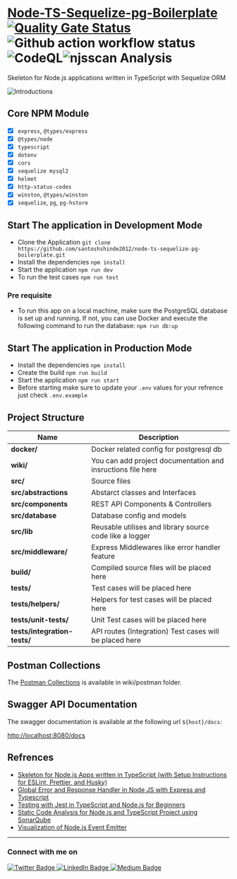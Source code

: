 # [Node-TS-Sequelize-pg-Boilerplate](https://blog.santoshshinde.com/skeleton-for-node-js-apps-written-in-typescript-444fa1695b30)  [![Quality Gate Status](https://sonarcloud.io/api/project_badges/measure?project=santoshshinde2012_node-ts-sequelize-pg-boilerplate&metric=alert_status)](https://sonarcloud.io/summary/new_code?id=santoshshinde2012_node-ts-sequelize-pg-boilerplate)![Github action workflow status](https://github.com/santoshshinde2012/node-ts-sequelize-pg-boilerplate/actions/workflows/node.js.yml/badge.svg?branch=master)![CodeQL](https://github.com/santoshshinde2012/node-ts-sequelize-pg-boilerplate/actions/workflows/codeql-analysis.yml/badge.svg?branch=master)![njsscan Analysis](https://github.com/santoshshinde2012/node-ts-sequelize-pg-boilerplate/actions/workflows/njsscan.yml/badge.svg?branch=master)

Skeleton for Node.js applications written in TypeScript with Sequelize ORM

![Introductions](https://i.ibb.co/VHTZKB6/introductions.png)

## Core NPM Module

- [x] `express`, `@types/express`
- [x] `@types/node`
- [x] `typescript`
- [x] `dotenv`
- [x] `cors`
- [x] `sequelize mysql2`
- [x] `helmet`
- [x] `http-status-codes`
- [x] `winston`, `@types/winston`
- [x] `sequelize`, `pg`, `pg-hstore`

## Start The application in Development Mode

- Clone the Application `git clone https://github.com/santoshshinde2012/node-ts-sequelize-pg-boilerplate.git`
- Install the dependencies `npm install`
- Start the application `npm run dev`
- To run the test cases `npm run test`

### Pre requisite 

- To run this app on a local machine, make sure the PostgreSQL database is set up and running. If not, you can use Docker and execute the following command to run the database:
    `npm run db:up`

## Start The application in Production Mode

- Install the dependencies `npm install`
- Create the build `npm run build`
- Start the application `npm run start`
- Before starting make sure to update your `.env` values for your refrence just check `.env.example`


## Project Structure

| Name                              | Description |
| --------------------------------- | ----------- |
| **docker/**                       | Docker related config for postgresql db     |
| **wiki/**                         | You can add project documentation and insructions file here |
| **src/**                          | Source files |
| **src/abstractions**              | Abstarct classes and Interfaces  |
| **src/components**                | REST API Components & Controllers  |
| **src/database**                  | Database config and models  |
| **src/lib**                       | Reusable utilises and library source code like a logger|
| **src/middleware/**               | Express Middlewares like error handler feature |
| **build/**                        | Compiled source files will be placed here |
| **tests/**                        | Test cases will be placed here |
| **tests/helpers/**                | Helpers for test cases will be placed here  |
| **tests/unit-tests/**             | Unit Test cases will be placed here  |
| **tests/integration-tests/**      | API routes (Integration) Test cases will be placed here|

## Postman Collections

The [Postman Collections](wiki/postman/assessment.postman_collection.json) is available in wiki/postman folder.

## Swagger API Documentation

The swagger documentation is available at the following url `${host}/docs`:  

[http://localhost:8080/docs](http://localhost:8080/docs)


## Refrences 
- [Skeleton for Node.js Apps written in TypeScript (with Setup Instructions for ESLint, Prettier, and Husky)](https://blog.santoshshinde.com/skeleton-for-node-js-apps-written-in-typescript-444fa1695b30)
- [Global Error and Response Handler in Node JS with Express and Typescript](https://blog.santoshshinde.com/global-error-and-response-handler-in-node-js-with-express-and-typescript-913ec06d74b3)
- [Testing with Jest in TypeScript and Node.js for Beginners](https://blog.santoshshinde.com/beginners-guide-to-testing-jest-with-node-typescript-1f46a1b87dad)
- [Static Code Analysis for Node.js and TypeScript Project using SonarQube](https://blog.santoshshinde.com/static-code-analysis-for-node-js-and-typescript-project-using-sonarqube-8f90799add06)
- [Visualization of Node.js Event Emitter](https://blog.santoshshinde.com/visualization-of-node-js-event-emitter-4f7c9fe3a477)

<hr/>

### Connect with me on
<div id="badges">
  <a href="https://twitter.com/shindesan2012">
    <img src="https://img.shields.io/badge/shindesan2012-black?style=for-the-badge&logo=twitter&logoColor=white" alt="Twitter Badge"/>
  </a>
  <a href="https://www.linkedin.com/in/shindesantosh/">
    <img src="https://img.shields.io/badge/shindesantosh-blue?style=for-the-badge&logo=linkedin&logoColor=white" alt="LinkedIn Badge"/>
  </a>
   <a href="https://blog.santoshshinde.com/">
    <img src="https://img.shields.io/badge/Blog-black?style=for-the-badge&logo=medium&logoColor=white" alt="Medium Badge"/>
  </a>
</div>